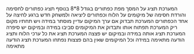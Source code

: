 המערכת תציג על המסך מפת כפתורים בגודל 8*8
בנוסף תציג כפתורים לחסימה והורדת חסימה של מיקומים על הלוח וכפתורים ליציאה ולמשחק חדש 
ברגע לחיצה על אחד הכפתורים המערכת תבדוק 
אם ערך המיקום עדיין מוסתר במידה ויש תחתיו מקום ריק המערכת תפתוח אותו ותבדוק את המיקומים סביבו
במידה ובמיקום יש סיפרה המערכת תציג אותה 
במידה ובמיקום יש פצצה המערכת תציג את כל ערכי הלוח ותציג הודעה מתאימה
במידה וכל המיקומים שאין בהם פצצות נפתחו המערכת תציג הודעה מתאימה 

